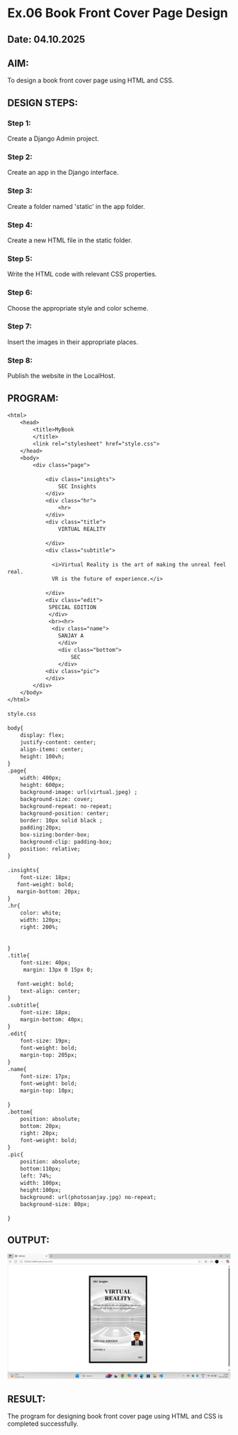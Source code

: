 # Ex.06 Book Front Cover Page Design
## Date: 04.10.2025

## AIM:
To design a book front cover page using HTML and CSS.

## DESIGN STEPS:

### Step 1:
Create a Django Admin project.

### Step 2:
Create an app in the Django interface.

### Step 3:
Create a folder named 'static' in the app folder.

### Step 4:
Create a new HTML file in the static folder.

### Step 5:
Write the HTML code with relevant CSS properties.

### Step 6:
Choose the appropriate style and color scheme.

### Step 7:
Insert the images in their appropriate places.

### Step 8:
Publish the website in the LocalHost.

## PROGRAM:
```
<html>
    <head>
        <title>MyBook
        </title>
        <link rel="stylesheet" href="style.css">
    </head>
    <body>
        <div class="page">
            
            <div class="insights">
                SEC Insights
            </div>
            <div class="hr">
                <hr>
            </div>
            <div class="title">
                VIRTUAL REALITY 
                
            </div>
            <div class="subtitle">
              
              <i>Virtual Reality is the art of making the unreal feel real.
              VR is the future of experience.</i>
              
            </div>
            <div class="edit">
             SPECIAL EDITION
             </div>
             <br><hr>
              <div class="name">
                SANJAY A
                </div>
                <div class="bottom">
                    SEC
                </div>
            <div class="pic">
            </div> 
        </div>
    </body>
</html>

style.css

body{
    display: flex;
    justify-content: center;
    align-items: center;
    height: 100vh;
}
.page{
    width: 400px;
    height: 600px;
    background-image: url(virtual.jpeg) ;
    background-size: cover;
    background-repeat: no-repeat;
    background-position: center;
    border: 10px solid black ;
    padding:20px;
    box-sizing:border-box;
    background-clip: padding-box;
    position: relative;
}

.insights{
    font-size: 18px;
   font-weight: bold;
   margin-bottom: 20px;
}
.hr{
    color: white;
    width: 120px;
    right: 200%;
    

}
.title{
    font-size: 40px;
     margin: 13px 0 15px 0;
    
   font-weight: bold;
    text-align: center;
}
.subtitle{
    font-size: 18px;
    margin-bottom: 40px;
}
.edit{
    font-size: 19px;
    font-weight: bold;
    margin-top: 205px;
}
.name{
    font-size: 17px;
    font-weight: bold;
    margin-top: 10px;
   
}
.bottom{
    position: absolute;
    bottom: 20px;
    right: 20px;
    font-weight: bold;
}
.pic{
    position: absolute;
    bottom:110px;
    left: 74%;
    width: 100px;
    height:100px;
    background: url(photosanjay.jpg) no-repeat;
    background-size: 80px;

}
```

## OUTPUT:
![alt text](sanjay.png)

## RESULT:
The program for designing book front cover page using HTML and CSS is completed successfully.
